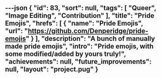 ---json
{
  "id": 83,
  "sort": null,
  "tags": [
    "Queer",
    "Image Editing",
    "Contribution"
  ],
  "title": "Pride Emojis",
  "hrefs": [
    {
      "name": "Pride Emojis",
      "url": "https://github.com/Denperidge/pride-emojis"
    }
  ],
  "description": "A bunch of manually made pride emojis",
  "intro": "Pride emojis, with some modified/added by yours truly!",
  "achievements": null,
  "future_improvements": null,
  "layout": "project.pug"
}
---
